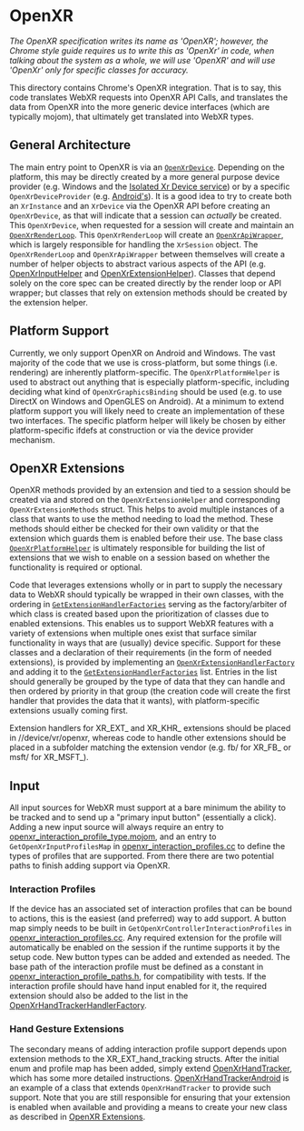 # OpenXR

*The OpenXR specification writes its name as 'OpenXR'; however, the Chrome
style guide requires us to write this as 'OpenXr' in code, when talking about
the system as a whole, we will use 'OpenXR' and will use 'OpenXr' only for
specific classes for accuracy.*

This directory contains Chrome's OpenXR integration. That is to say, this
code translates WebXR requests into OpenXR API Calls, and translates the data
from OpenXR into the more generic device interfaces (which are typically mojom),
that ultimately get translated into WebXR types.

## General Architecture

The main entry point to OpenXR is via an [`OpenXrDevice`](openxr_device.h).
Depending on the platform, this may be directly created by a more general
purpose device provider (e.g. Windows and the [Isolated Xr Device service][xr_device_service])
or by a specific `OpenXrDeviceProvider` (e.g. [Android's](../../../components/webxr/android/openxr_device_provider.h)).
It is a good idea to try to create both an `XrInstance` and an `XrDevice` via
the OpenXR API before creating an `OpenXrDevice`, as that will indicate that a
session can *actually* be created. This `OpenXrDevice`, when requested for a
session will create and maintain an [`OpenXrRenderLoop`](openxr_render_loop.h).
This `OpenXrRenderLoop` will create an [`OpenXrApiWrapper`](openxr_api_wrapper.h),
which is largely responsible for handling the `XrSession` object. The
`OpenXrRenderLoop` and `OpenXrApiWrapper` between themselves will create a
number of helper objects to abstract various aspects of the API (e.g. [OpenXrInputHelper](openxr_inut_helper.h)
and [OpenXrExtensionHelper](openxr_extension_helper.h)). Classes that depend
solely on the core spec can be created directly by the render loop or API
wrapper; but classes that rely on extension methods should be created by the
extension helper.

## Platform Support

Currently, we only support OpenXR on Android and Windows. The vast majority of
the code that we use is cross-platform, but some things (i.e. rendering) are
inherently platform-specific. The `OpenXrPlatformHelper` is used to abstract out
anything that is especially platform-specific, including deciding what kind of
`OpenXrGraphicsBinding` should be used (e.g. to use DirectX on Windows and
OpenGLES on Android). At a minimum to extend platform support you will likely
need to create an implementation of these two interfaces. The specific platform
helper will likely be chosen by either platform-specific ifdefs at construction
or via the device provider mechanism.

## OpenXR Extensions

OpenXR methods provided by an extension and tied to a session should be created
via and stored on the `OpenXrExtensionHelper` and corresponding
`OpenXrExtensionMethods` struct. This helps to avoid multiple instances of a
class that wants to use the method needing to load the method. These methods
should either be checked for their own validity or that the extension which
guards them is enabled before their use. The base class [`OpenXrPlatformHelper`](openxr_platform_helper.h)
is ultimately responsible for building the list of extensions that we wish to
enable on a session based on whether the functionality is required or optional.

Code that leverages extensions wholly or in part to supply the necessary data to
WebXR should typically be wrapped in their own classes, with the ordering in [`GetExtensionHandlerFactories`](openxr_extension_handler_factories.cc)
serving as the factory/arbiter of which class is created based upon the
prioritization of classes due to enabled extensions. This enables us to support
WebXR features with a variety of extensions when multiple ones exist that
surface similar functionality in ways that are (usually) device specific.
Support for these classes and a declaration of their requirements (in the form
of needed extensions), is provided by implementing an [`OpenXrExtensionHandlerFactory`](openxr_extension_handler_factory.h)
and adding it to the [`GetExtensionHandlerFactories`](openxr_extension_handler_factories.cc)
list. Entries in the list should generally be grouped by the type of data that
they can handle and then ordered by priority in that group (the creation code
will create the first handler that provides the data that it wants), with
platform-specific extensions usually coming first.

Extension handlers for XR_EXT_ and XR_KHR_ extensions should be placed in
//device/vr/openxr, whereas code to handle other extensions should be placed in
a subfolder matching the extension vendor (e.g. fb/ for XR_FB_ or msft/ for
XR_MSFT_).

## Input

All input sources for WebXR must support at a bare minimum the ability to be
tracked and to send up a "primary input button" (essentially a click). Adding
a new input source will always require an entry to [openxr_interaction_profile_type.mojom](../public/mojom/openxr_interaction_profile_type.mojom),
and an entry to `GetOpenXrInputProfilesMap` in [openxr_interaction_profiles.cc](openxr_interaction_profiles.cc)
to define the types of profiles that are supported. From there there are two
potential paths to finish adding support via OpenXR.

### Interaction Profiles

If the device has an associated set of interaction profiles that can be bound to
actions, this is the easiest (and preferred) way to add support. A button map
simply needs to be built in `GetOpenXrControllerInteractionProfiles` in [openxr_interaction_profiles.cc](openxr_interaction_profiles.cc).
Any required extension for the profile will automatically be enabled on the
session if the runtime supports it by the setup code. New button types can be
added and extended as needed. The base path of the interaction profile must be
defined as a constant in [openxr_interaction_profile_paths.h](openxr_interaction_profile_paths.h),
for compatibility with tests. If the interaction profile should have hand input
enabled for it, the required extension should also be added to the list in the
[OpenXrHandTrackerHandlerFactory](openxr_hand_tracker.h).

### Hand Gesture Extensions

The secondary means of adding interaction profile support depends upon extension
methods to the XR_EXT_hand_tracking structs. After the initial enum and profile
map has been added, simply extend [OpenXrHandTracker](openxr_hand_tracker.h),
which has some more detailed instructions. [OpenXrHandTrackerAndroid](android/openxr_hand_tracker_android.h)
is an example of a class that extends `OpenXrHandTracker` to provide such
support. Note that you are still responsible for ensuring that your extension is
enabled when available and providing a means to create your new class as
described in [OpenXR Extensions](#openxr-extensions).

[xr_device_service]: https://source.chromium.org/chromium/chromium/src/+/main:content/services/isolated_xr_device/README.md

